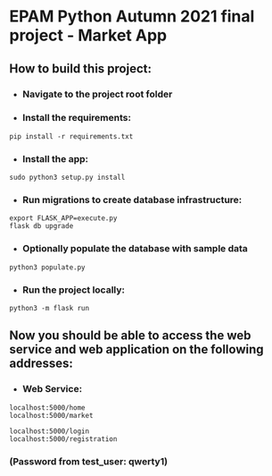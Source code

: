 # EPAM Python Autumn 2021 final project - Market App



## How to build this project:


- ### Navigate to the project root folder

- ### Install the requirements:
```
pip install -r requirements.txt
```

- ### Install the app:
```
sudo python3 setup.py install
```

- ### Run migrations to create database infrastructure:
```
export FLASK_APP=execute.py
flask db upgrade
```

- ### Optionally populate the database with sample data
```
python3 populate.py
```

- ### Run the project locally:
```
python3 -m flask run
```

## Now you should be able to access the web service and web application on the following addresses:

- ### Web Service:
```
localhost:5000/home
localhost:5000/market

localhost:5000/login
localhost:5000/registration
```
### (Password from test_user: qwerty1)